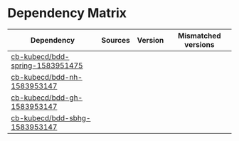 # Dependency Matrix

Dependency | Sources | Version | Mismatched versions
---------- | ------- | ------- | -------------------
[cb-kubecd/bdd-spring-1583951475](https://github.com/cb-kubecd/bdd-spring-1583951475.git) |  | []() | 
[cb-kubecd/bdd-nh-1583953147](https://github.com/cb-kubecd/bdd-nh-1583953147.git) |  | []() | 
[cb-kubecd/bdd-gh-1583953147](https://github.com/cb-kubecd/bdd-gh-1583953147.git) |  | []() | 
[cb-kubecd/bdd-sbhg-1583953147](https://github.com/cb-kubecd/bdd-sbhg-1583953147.git) |  | []() | 

